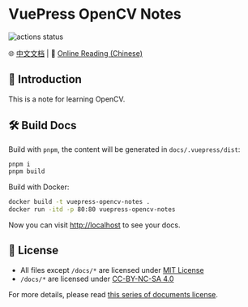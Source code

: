# VuePress OpenCV Notes

![actions status](https://img.shields.io/github/actions/workflow/status/Sun-ZhenXing/vuepress-opencv-notes/deploy-docs.yml?branch=main)

🌐 [中文文档](./README.zh.md) | 🚀 [Online Reading (Chinese)](https://blog.alexsun.top/vuepress-opencv-notes/)

## 📝 Introduction

This is a note for learning OpenCV.

## 🛠️ Build Docs

Build with `pnpm`, the content will be generated in `docs/.vuepress/dist`:

```bash
pnpm i
pnpm build
```

Build with Docker:

```bash
docker build -t vuepress-opencv-notes .
docker run -itd -p 80:80 vuepress-opencv-notes
```

Now you can visit <http://localhost> to see your docs.

## 📜 License

- All files except `/docs/*` are licensed under [MIT License](https://mit-license.org/)
- `/docs/*` are licensed under [CC-BY-NC-SA 4.0](https://creativecommons.org/licenses/by-nc-sa/4.0/)

For more details, please read [this series of documents license](https://github.com/Sun-ZhenXing/Sun-ZhenXing.github.io#%E5%BC%80%E6%BA%90%E5%8D%8F%E8%AE%AE).
